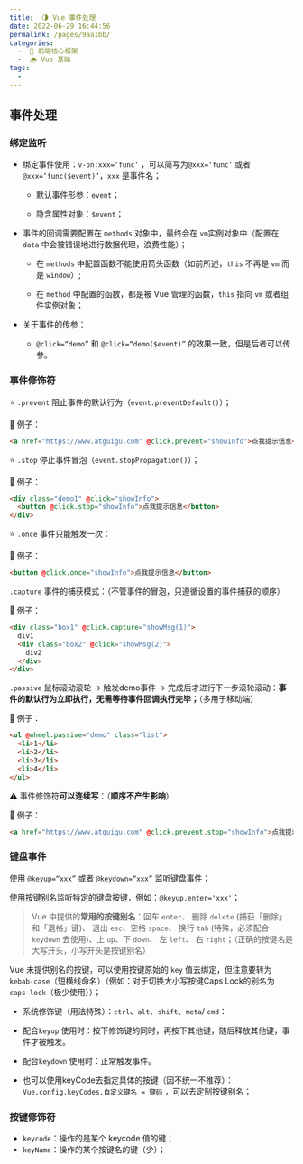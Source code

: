 ```yaml
---
title:  🌗 Vue 事件处理
date: 2022-06-29 16:44:56
permalink: /pages/9aa1bb/
categories:
  -  🏃 前端核心框架
  -  🌧️ Vue 基础
tags:
  - 
---
```

## 事件处理

### 绑定监听

+ 绑定事件使用：`v-on:xxx=‘func’` ，可以简写为`@xxx=‘func’` 或者 `@xxx=‘func($event)’`，`xxx` 是事件名；

  + 默认事件形参：`event`；

  + 隐含属性对象：`$event`；

+ 事件的回调需要配置在 `methods` 对象中，最终会在 `vm`实例对象中（配置在 `data` 中会被错误地进行数据代理，浪费性能）；

  + 在 `methods` 中配置函数不能使用箭头函数（如前所述，`this` 不再是 `vm` 而是 `window`）;

  + 在 `method` 中配置的函数，都是被 Vue 管理的函数，`this` 指向 `vm` 或者组件实例对象；

+ 关于事件的传参：
  + `@click=“demo”` 和 `@click=“demo($event)”` 的效果一致，但是后者可以传参。



### 事件修饰符

:star: `.prevent` 阻止事件的默认行为（`event.preventDefault()`）；

🌰 例子：

```html
<a href="https://www.atguigu.com" @click.prevent="showInfo">点我提示信息</a>
```

:star: `.stop` 停止事件冒泡（`event.stopPropagation()`）；

🌰 例子：

```html
<div class="demo1" @click="showInfo">
  <button @click.stop="showInfo">点我提示信息</button>
</div>
```

:star: `.once`  事件只能触发一次：

🌰 例子：

```html
<button @click.once="showInfo">点我提示信息</button>
```



`.capture` 事件的捕获模式：（不管事件的冒泡，只遵循设置的事件捕获的顺序）

🌰 例子：

```html
<div class="box1" @click.capture="showMsg(1)">
  div1
  <div class="box2" @click="showMsg(2)">
    div2
  </div>
</div>
```



`.passive` 鼠标滚动滚轮 -> 触发demo事件 -> 完成后才进行下一步滚轮滚动：**事件的默认行为立即执行，无需等待事件回调执行完毕；**（多用于移动端）

🌰 例子：

```html
<ul @wheel.passive="demo" class="list">
  <li>1</li>
  <li>2</li>
  <li>3</li>
  <li>4</li>
</ul>
```



⚠️ 事件修饰符**可以连续写**：（**顺序不产生影响**）

🌰 例子：

```html
<a href="https://www.atguigu.com" @click.prevent.stop="showInfo">点我提示信息</a>
```



### 键盘事件

使用 `@keyup=“xxx”` 或者 `@keydown=“xxx”` 监听键盘事件；

使用按键别名监听特定的键盘按键，例如：`@keyup.enter='xxx'`；

> Vue 中提供的**常用的按键别名**：回车 `enter`、  删除 `delete` (捕获「删除」和「退格」键)、 退出 `esc`、空格  `space`、 换行 `tab` (特殊，必须配合 `keydown` 去使用)、上 `up`、下  `down`、 左 `left`、 右 `right`；（正确的按键名是大写开头，小写开头是按键别名）

Vue 未提供别名的按键，可以使用按键原始的 `key` 值去绑定，但注意要转为`kebab-case`（短横线命名）（例如：对于切换大小写按键Caps Lock的别名为 `caps-lock`（极少使用））；

+ 系统修饰键（用法特殊）：`ctrl`、`alt`、`shift`、`meta`/ `cmd`：

+ 配合`keyup` 使用时：按下修饰键的同时，再按下其他键，随后释放其他键，事件才被触发。
+ 配合`keydown` 使用时：正常触发事件。

+ 也可以使用keyCode去指定具体的按键（因不统一不推荐）：`Vue.config.keyCodes.自定义键名 = 键码` ，可以去定制按键别名；

### 按键修饰符

+ `keycode`：操作的是某个 keycode 值的键；
+ `keyName`：操作的某个按键名的键（少）；